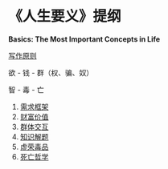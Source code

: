 # 《人生要义》提纲

**Basics: The Most Important Concepts in Life**

[写作原则](./0-principle)

欲 - 钱 - 群（权、骗、奴） 

智 - 毒 - 亡

1. [需求框架](./1-desires)
1. [财富价值](./2-fortune)
1. [群体交互](./3-society)
1. [知识解题](./4-intelligence)
1. [虚荣毒品](./5-drugs)
1. [死亡哲学](./6-death)